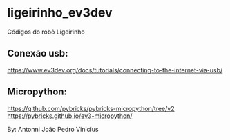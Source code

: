 # ligeirinho_ev3dev
Códigos do robô Ligeirinho


## Conexão usb:
https://www.ev3dev.org/docs/tutorials/connecting-to-the-internet-via-usb/

## Micropython:
https://github.com/pybricks/pybricks-micropython/tree/v2
https://pybricks.github.io/ev3-micropython/

By:
Antonni
João Pedro
Vinicius
